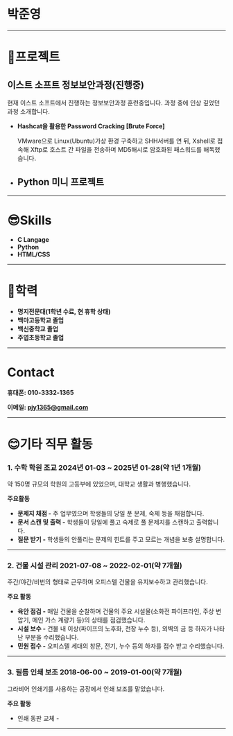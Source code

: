 # 박준영

---

# 🦝프로젝트

## 이스트 소프트 정보보안과정(진행중)

현재 이스트 소프트에서 진행하는 정보보안과정 훈련중입니다. 과정 중에 인상 깊었던 과정 소개합니다.

- **Hashcat을 활용한 Password Cracking [Brute Force]**
    
    VMware으로 Linux(Ubuntu)가상 환경 구축하고 SHH서버를 연 뒤, Xshell로 접속해 Xftp로 호스트 간 파일을 전송하며 MD5해시로 암호화된 패스워드를 해독했습니다.
    

- Python 미니 프로젝트
    - 

---

# 😎Skills

- **C Langage**
- **Python**
- **HTML/CSS**

---

# 🏫학력

- **명지전문대(1학년 수료, 현 휴학 상태)**
- **백마고등학교 졸업**
- **백신중학교 졸업**
- **주엽초등학교 졸업**

---

# Contact

**휴대폰: 010-3332-1365** 

**이메일: pjy1365@gmail.com**

---

# 😊기타 직무 활동

### 1. 수학 학원 조교 2024년 01-03 ~ 2025년 01-28(약 1년 1개월)

약 150명 규모의 학원의 고등부에 있었으며, 대학교 생활과 병행했습니다.

**주요활동**

- **문제지 채점 -** 주 업무였으며 학생들의 당일 푼 문제, 숙제 등을 채점합니다.
- **문서 스캔 및 출력 -** 학생들이 당일에 풀고 숙제로 풀 문제지를 스캔하고 출력합니다.
- **질문 받기 -** 학생들의 안풀리는 문제의 힌트를 주고 모르는 개념을 보충 설명합니다.

---

### **2. 건물 시설 관리 2021-07-08 ~ 2022-02-01(약 7개월)**

주간/야간/비번의 형태로 근무하며 오피스텔 건물을 유지보수하고 관리했습니다.

**주요 활동**

- **육안 점검 -** 매일 건물을 순찰하며 건물의 주요 시설물(소화전 파이프라인, 주상 변압기, 메인 가스 계량기 등)의 상태를 점검했습니다.
- **시설 보수 -** 건물 내 이상(파이프의 노후화, 천장 누수 등), 외벽의 금 등 하자가 나타난 부분을 수리했습니다.
- **민원 접수 -** 오피스텔 세대의 창문, 전기, 누수 등의 하자를 접수 받고 수리했습니다.

---

### **3. 필름 인쇄 보조 2018-06-00 ~ 2019-01-00(약 7개월)**

그라비어 인쇄기를 사용하는 공장에서 인쇄 보조를 맡았습니다.

**주요 활동**

- 인쇄 동판 교체 -

---

